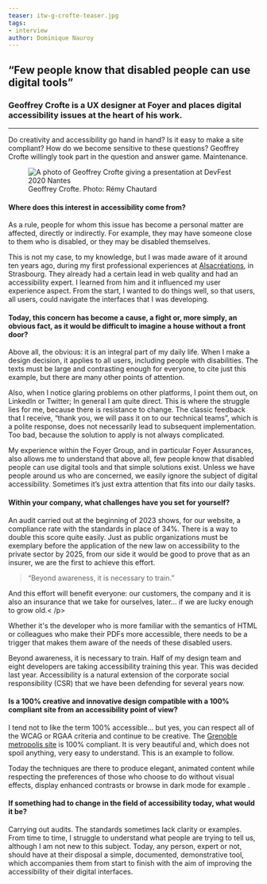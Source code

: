```yaml
---
teaser: itw-g-crofte-teaser.jpg
tags:
- interview
author: Dominique Nauroy
---
```

<h2>“Few people know that disabled people can use digital tools”</h2>
<h3>Geoffrey Crofte is a UX designer at Foyer and places digital accessibility issues at the heart of his work.</h3>
<hr>
<div class="intro">
    <p>Do creativity and accessibility go hand in hand? Is it easy to make a site compliant? How do we become sensitive to these questions? Geoffrey Crofte willingly took part in the question and answer game. Maintenance.</p>
</div>
<figure role="group" aria-label="Geoffrey Crofte. Photo: Rémy Chautard" class="pic">
    <img src="../../../../content/fr/news/img/itw-g-crofte.jpg" alt="A photo of Geoffrey Crofte giving a presentation at DevFest 2020 Nantes">
    <figcaption>Geoffrey Crofte. Photo: Rémy Chautard</figcaption>
</figure>

<h4>Where does this interest in accessibility come from?</h4>
<p>As a rule, people for whom this issue has become a personal matter are affected, directly or indirectly. For example, they may have someone close to them who is disabled, or they may be disabled themselves.</h4>
<p>This is not my case, to my knowledge, but I was made aware of it around ten years ago, during my first professional experiences at <a href="https://www.alsacreations .com/">Alsacréations</a>, in Strasbourg. They already had a certain lead in web quality and had an accessibility expert. I learned from him and it influenced my user experience aspect. From the start, I wanted to do things well, so that users, all users, could navigate the interfaces that I was developing.</p>
<h4>Today, this concern has become a cause, a fight or, more simply, an obvious fact, as it would be difficult to imagine a house without a front door?</h4>
<p>Above all, the obvious: it is an integral part of my daily life. When I make a design decision, it applies to all users, including people with disabilities. The texts must be large and contrasting enough for everyone, to cite just this example, but there are many other points of attention.</p>
<p>Also, when I notice glaring problems on other platforms, I point them out, on LinkedIn or Twitter; In general I am quite direct. This is where the struggle lies for me, because there is resistance to change. The classic feedback that I receive, “thank you, we will pass it on to our technical teams”, which is a polite response, does not necessarily lead to subsequent implementation. Too bad, because the solution to apply is not always complicated.</p>
<p>My experience within the Foyer Group, and in particular Foyer Assurances, also allows me to understand that above all, few people know that disabled people can use digital tools and that simple solutions exist. Unless we have people around us who are concerned, we easily ignore the subject of digital accessibility. Sometimes it’s just extra attention that fits into our daily tasks.</p>
<h4>Within your company, what challenges have you set for yourself?</h4>
<p>An audit carried out at the beginning of 2023 shows, for our website, a compliance rate with the standards in place of 34%. There is a way to double this score quite easily. Just as public organizations must be exemplary before the application of the new law on accessibility to the private sector by 2025, from our side it would be good to prove that as an insurer, we are the first to achieve this effort.</p>
<blockquote><p>“Beyond awareness, it is necessary to train.”</p></blockquote>
<p>And this effort will benefit everyone: our customers, the company and it is also an insurance that we take for ourselves, later... if we are lucky enough to grow old.< /p>
<p>Whether it's the developer who is more familiar with the semantics of HTML or colleagues who make their PDFs more accessible, there needs to be a trigger that makes them aware of the needs of these disabled users.</p>
<p>Beyond awareness, it is necessary to train. Half of my design team and eight developers are taking accessibility training this year. This was decided last year. Accessibility is a natural extension of the corporate social responsibility (CSR) that we have been defending for several years now.</p>
<h4>Is a 100% creative and innovative design compatible with a 100% compliant site from an accessibility point of view?</h4>
<p>I tend not to like the term 100% accessible... but yes, you can respect all of the WCAG or RGAA criteria and continue to be creative. The <a href="https://www.grenoblealpesmetropole.fr/35-la-metropole-de-grenoble.htm">Grenoble metropolis site</a> is 100% compliant. It is very beautiful and, which does not spoil anything, very easy to understand. This is an example to follow.</p>
<p>Today the techniques are there to produce elegant, animated content while respecting the preferences of those who choose to do without visual effects, display enhanced contrasts or browse in dark mode for example .</p>
<h4>If something had to change in the field of accessibility today, what would it be?</h4>
<p>Carrying out audits. The standards sometimes lack clarity or examples. From time to time, I struggle to understand what people are trying to tell us, although I am not new to this subject. Today, any person, expert or not, should have at their disposal a simple, documented, demonstrative tool, which accompanies them from start to finish with the aim of improving the accessibility of their digital interfaces.</p>